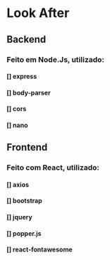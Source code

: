<h1> Look After </h1>

<h2> Backend </h2>
<h3> Feito em Node.Js, utilizado:</h3>
<h4>[] express</h4>
<h4>[] body-parser</h4>
<h4>[] cors</h4>
<h4>[] nano</h4>
<h2> Frontend </h2>
<h3>Feito com React, utilizado:</h3>
<h4>[] axios</h4>
<h4>[] bootstrap</h4>
<h4>[] jquery</h4>
<h4>[] popper.js</h4>
<h4>[] react-fontawesome</h4>

